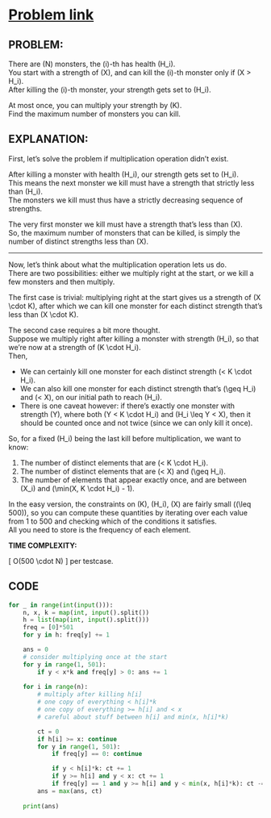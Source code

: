 # [Problem link](https://www.codechef.com/problems/CXZ)

## PROBLEM:

There are \(N\) monsters, the \(i\)-th has health \(H_i\).  
You start with a strength of \(X\), and can kill the \(i\)-th monster only if \(X > H_i\).  
After killing the \(i\)-th monster, your strength gets set to \(H_i\).  

At most once, you can multiply your strength by \(K\).  
Find the maximum number of monsters you can kill.

## EXPLANATION:

First, let’s solve the problem if multiplication operation didn’t exist.

After killing a monster with health \(H_i\), our strength gets set to \(H_i\).  
This means the next monster we kill must have a strength that strictly less than \(H_i\).  
The monsters we kill must thus have a strictly decreasing sequence of strengths.

The very first monster we kill must have a strength that’s less than \(X\).  
So, the maximum number of monsters that can be killed, is simply the number of distinct strengths less than \(X\).

---

Now, let’s think about what the multiplication operation lets us do.  
There are two possibilities: either we multiply right at the start, or we kill a few monsters and then multiply.

The first case is trivial: multiplying right at the start gives us a strength of \(X \cdot K\), after which we can kill one monster for each distinct strength that’s less than \(X \cdot K\).

The second case requires a bit more thought.  
Suppose we multiply right after killing a monster with strength \(H_i\), so that we’re now at a strength of \(K \cdot H_i\).  
Then,

- We can certainly kill one monster for each distinct strength \(< K \cdot H_i\).
- We can also kill one monster for each distinct strength that’s \(\geq H_i\) and \(< X\), on our initial path to reach \(H_i\).
- There is one caveat however: if there’s exactly one monster with strength \(Y\), where both \(Y < K \cdot H_i\) and \(H_i \leq Y < X\), then it should be counted once and not twice (since we can only kill it once).

So, for a fixed \(H_i\) being the last kill before multiplication, we want to know:

1. The number of distinct elements that are \(< K \cdot H_i\).
2. The number of distinct elements that are \(< X\) and \(\geq H_i\).
3. The number of elements that appear exactly once, and are between \(X_i\) and \(\min(X, K \cdot H_i) - 1\).

In the easy version, the constraints on \(K\), \(H_i\), \(X\) are fairly small (\(\leq 500\)), so you can compute these quantities by iterating over each value from 1 to 500 and checking which of the conditions it satisfies.  
All you need to store is the frequency of each element.

**TIME COMPLEXITY:**

\[
O(500 \cdot N)
\]
per testcase.

## CODE
```python
for _ in range(int(input())):
    n, x, k = map(int, input().split())
    h = list(map(int, input().split()))
    freq = [0]*501
    for y in h: freq[y] += 1

    ans = 0
    # consider multiplying once at the start
    for y in range(1, 501):
        if y < x*k and freq[y] > 0: ans += 1
    
    for i in range(n):
        # multiply after killing h[i]
        # one copy of everything < h[i]*k
        # one copy of everything >= h[i] and < x
        # careful about stuff between h[i] and min(x, h[i]*k)

        ct = 0
        if h[i] >= x: continue
        for y in range(1, 501):
            if freq[y] == 0: continue

            if y < h[i]*k: ct += 1
            if y >= h[i] and y < x: ct += 1
            if freq[y] == 1 and y >= h[i] and y < min(x, h[i]*k): ct -= 1
        ans = max(ans, ct)
    
    print(ans)
```
